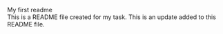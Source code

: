 My first readme <br>
This is a README file created for my task.
This is an update added to this README file.
 
